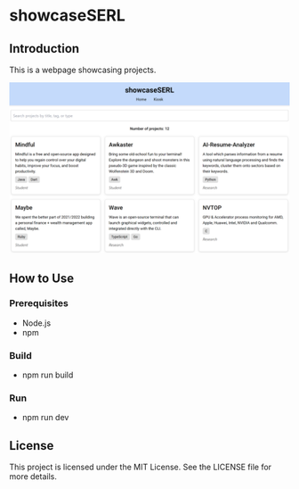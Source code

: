 # showcaseSERL

## Introduction
This is a webpage showcasing projects.

![Homepage of the webiste.](public/images/showcaseSERL%20homepage.png)

## How to Use

### Prerequisites
- Node.js
- npm

### Build
- npm run build

### Run
- npm run dev

## License
This project is licensed under the MIT License. See the LICENSE file for more details.